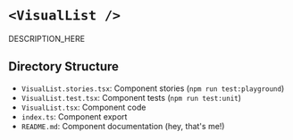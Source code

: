 # `<VisualList />`

DESCRIPTION_HERE

## Directory Structure

- `VisualList.stories.tsx`: Component stories (`npm run test:playground`)
- `VisualList.test.tsx`: Component tests (`npm run test:unit`)
- `VisualList.tsx`: Component code
- `index.ts`: Component export
- `README.md`: Component documentation (hey, that's me!)
